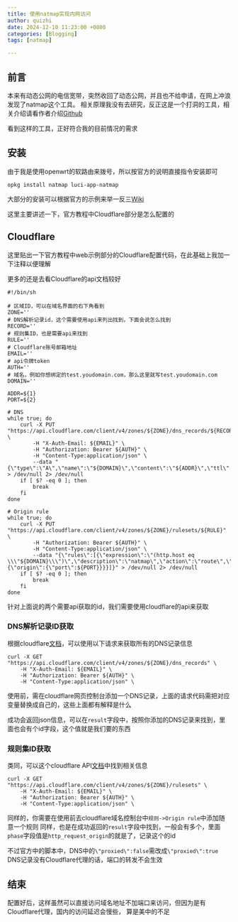```yaml
---
title: 使用natmap实现内网访问
author: quizhi
date: 2024-12-10 11:23:00 +0800
categories: [Blogging]
tags: [natmap]

---
```


## 前言

本来有动态公网的电信宽带，突然收回了动态公网，并且也不给申请，在网上冲浪发现了natmap这个工具。
相关原理我没有去研究，反正这是一个打洞的工具，相关介绍请看作者介绍[Github](https://github.com/heiher/natmap)

看到这样的工具，正好符合我的目前情况的需求

## 安装

由于我是使用openwrt的软路由来拨号，所以按官方的说明直接指令安装即可
```
opkg install natmap luci-app-natmap
```

大部分的安装可以根据官方的示例来举一反三[Wiki](https://github.com/heiher/natmap/wiki)

这里主要讲述一下，官方教程中Cloudflare部分是怎么配置的

## Cloudflare

这里贴出一下官方教程中web示例部分的Cloudflare配置代码，在此基础上我加一下注释以便理解

更多的还是去看Cloudflare的api文档较好

```
#!/bin/sh

# 区域ID，可以在域名界面的右下角看到
ZONE=''
# DNS解析记录id，这个需要使用api来列出找到，下面会说怎么找到
RECORD=''
# 规则集ID，也是需要api来找到
RULE=''
# Cloudflare账号邮箱地址
EMAIL=''
# api令牌token
AUTH=''
# 域名，例如你想绑定的test.youdomain.com，那么这里就写test.youdomain.com
DOMAIN=''

ADDR=${1}
PORT=${2}

# DNS
while true; do
    curl -X PUT "https://api.cloudflare.com/client/v4/zones/${ZONE}/dns_records/${RECORD}" \
        -H "X-Auth-Email: ${EMAIL}" \
        -H "Authorization: Bearer ${AUTH}" \
        -H "Content-Type:application/json" \
        --data "{\"type\":\"A\",\"name\":\"${DOMAIN}\",\"content\":\"${ADDR}\",\"ttl\":60,\"proxied\":false}" > /dev/null 2> /dev/null
    if [ $? -eq 0 ]; then
        break
    fi
done

# Origin rule
while true; do
    curl -X PUT "https://api.cloudflare.com/client/v4/zones/${ZONE}/rulesets/${RULE}" \
        -H "Authorization: Bearer ${AUTH}" \
        -H "Content-Type:application/json" \
        --data "{\"rules\":[{\"expression\":\"(http.host eq \\\"${DOMAIN}\\\")\",\"description\":\"natmap\",\"action\":\"route\",\"action_parameters\":{\"origin\":{\"port\":${PORT}}}}]}" > /dev/null 2> /dev/null
    if [ $? -eq 0 ]; then
        break
    fi
done
```

针对上面说的两个需要api获取的id，我们需要使用cloudflare的api来获取

### DNS解析记录ID获取

根据cloudflare[文档](https://developers.cloudflare.com/api/operations/dns-records-for-a-zone-list-dns-records)，可以使用以下请求来获取所有的DNS记录信息
```
curl -X GET "https://api.cloudflare.com/client/v4/zones/${ZONE}/dns_records" \
    -H "X-Auth-Email: ${EMAIL}" \
    -H "Authorization: Bearer ${AUTH}" \
    -H "Content-Type:application/json" \
```

使用前，需在cloudflare网页控制台添加一个DNS记录，上面的请求代码需把对应变量替换成自己的，这些上面都有解释是什么

成功会返回json信息，可以在`result`字段中，按照你添加的DNS记录来找到，里面也会有个id字段，这个值就是我们要的东西

### 规则集ID获取

类同，可以这个cloudflare API[文档](https://developers.cloudflare.com/api/operations/listZoneRulesets)中找到相关信息
```
curl -X GET "https://api.cloudflare.com/client/v4/zones/${ZONE}/rulesets" \
    -H "X-Auth-Email: ${EMAIL}" \
    -H "Authorization: Bearer ${AUTH}" \
    -H "Content-Type:application/json" \
```

同样的，你需要在使用前去cloudflare域名控制台中`规则->Origin rule`中添加随意一个规则
同样，也是在成功返回的`result`字段中找到，一般会有多个，里面`phase`字段值是`http_request_origin`的就是了，记录这个的id


不过官方中的脚本中，DNS中的`\"proxied\":false`需改成`\"proxied\":true`
DNS记录没有Cloudflare代理的话，端口的转发不会生效

## 结束

配置好后，这样虽然可以直接访问域名地址不加端口来访问，但因为是有Cloudflare代理，国内的访问延迟会慢些，
算是美中的不足
